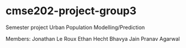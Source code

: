# cmse202-project-group3
Semester project
Urban Population Modelling/Prediction

Members:
Jonathan Le Roux
Ethan Hecht
Bhavya Jain
Pranav Agarwal 
